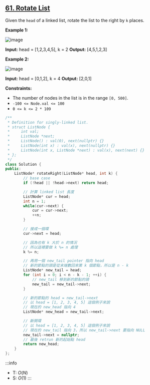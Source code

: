 ## [61\. Rotate List](https://leetcode.com/problems/rotate-list/)

Given the `head` of a linked list, rotate the list to the right by `k` places.

**Example 1:**

![image](https://assets.leetcode.com/uploads/2020/11/13/rotate1.jpg)

**Input:** head = \[1,2,3,4,5\], k = 2
**Output:** \[4,5,1,2,3\]

**Example 2:**

![image](https://assets.leetcode.com/uploads/2020/11/13/roate2.jpg)

**Input:** head = \[0,1,2\], k = 4
**Output:** \[2,0,1\]

**Constraints:**

- The number of nodes in the list is in the range `[0, 500]`.
- `-100 <= Node.val <= 100`
- `0 <= k <= 2 * 109`

```cpp
/**
 * Definition for singly-linked list.
 * struct ListNode {
 *     int val;
 *     ListNode *next;
 *     ListNode() : val(0), next(nullptr) {}
 *     ListNode(int x) : val(x), next(nullptr) {}
 *     ListNode(int x, ListNode *next) : val(x), next(next) {}
 * };
 */
class Solution {
public:
    ListNode* rotateRight(ListNode* head, int k) {
        // base case
        if (!head || !head->next) return head;

        // 計算 linked list 長度
        ListNode* cur = head;
        int n = 1;
        while(cur->next) {
            cur = cur->next;
            ++n;
        }

        // 接成一個環
        cur->next = head;

        // 因為也有 k 大於 n 的情況
        // 所以這裡要做 k %= n 處理
        k %= n;

        // 再用一個 new_tail pointer 指向 head
        // 新的節點的頭是從末端數回來第 k 個節點，所以是 n - k
        ListNode* new_tail = head;
        for (int i = 0; i < n - k - 1; ++i) {
            // new_tail 移到新的節點的頭
            new_tail = new_tail->next;
        }

        // 新的節點的 head = new_tail->next
        // 以 head = [1, 2, 3, 4, 5] 這個例子來說
        // 現在的 new_head 指向 4
        ListNode* new_head = new_tail->next;

        // 斷開環
        // 以 head = [1, 2, 3, 4, 5] 這個例子來說
        // 現在的 new_tail 指向 3，所以 new_tail->next 要指向 NULL
        new_tail->next = nullptr;
        // 最後 retrun 新的起始點 head
        return new_head;
    }
};
```

:::info
- T: $O(N)$
- S: $O(1)$
:::
